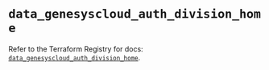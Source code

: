 # `data_genesyscloud_auth_division_home`

Refer to the Terraform Registry for docs: [`data_genesyscloud_auth_division_home`](https://registry.terraform.io/providers/mypurecloud/genesyscloud/1.70.0/docs/data-sources/auth_division_home).
